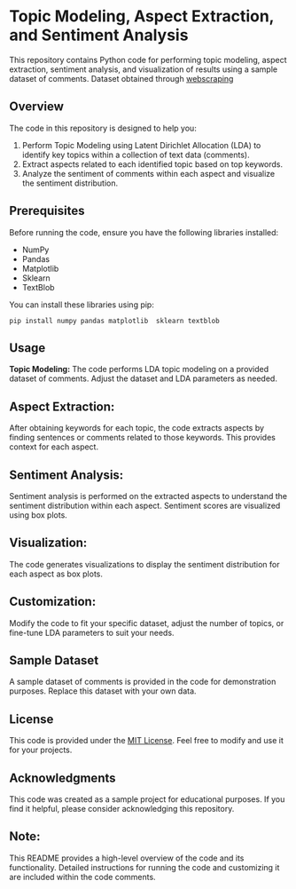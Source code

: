 # Topic Modeling, Aspect Extraction, and Sentiment Analysis

This repository contains Python code for performing topic modeling, aspect extraction, sentiment analysis, and visualization of results using a sample dataset of comments. Dataset obtained through [webscraping](https://github.com/KiradaLeBg/Zillow-scraping) 

## Overview

The code in this repository is designed to help you:

1. Perform Topic Modeling using Latent Dirichlet Allocation (LDA) to identify key topics within a collection of text data (comments).
2. Extract aspects related to each identified topic based on top keywords.
3. Analyze the sentiment of comments within each aspect and visualize the sentiment distribution.

## Prerequisites

Before running the code, ensure you have the following libraries installed:

- NumPy
- Pandas
- Matplotlib
- Sklearn
- TextBlob 

You can install these libraries using pip:

```shell
pip install numpy pandas matplotlib  sklearn textblob
```

## Usage
**Topic Modeling:**
The code performs LDA topic modeling on a provided dataset of comments. Adjust the dataset and LDA parameters as needed.

## Aspect Extraction:

After obtaining keywords for each topic, the code extracts aspects by finding sentences or comments related to those keywords. This provides context for each aspect.

## Sentiment Analysis:

Sentiment analysis is performed on the extracted aspects to understand the sentiment distribution within each aspect. Sentiment scores are visualized using box plots.

## Visualization:

The code generates visualizations to display the sentiment distribution for each aspect as box plots.

## Customization:

Modify the code to fit your specific dataset, adjust the number of topics, or fine-tune LDA parameters to suit your needs.

## Sample Dataset
A sample dataset of comments is provided in the code for demonstration purposes. Replace this dataset with your own data.

## License
This code is provided under the [MIT License](License). Feel free to modify and use it for your projects.

## Acknowledgments
This code was created as a sample project for educational purposes. If you find it helpful, please consider acknowledging this repository.

## Note: 
This README provides a high-level overview of the code and its functionality. Detailed instructions for running the code and customizing it are included within the code comments.
